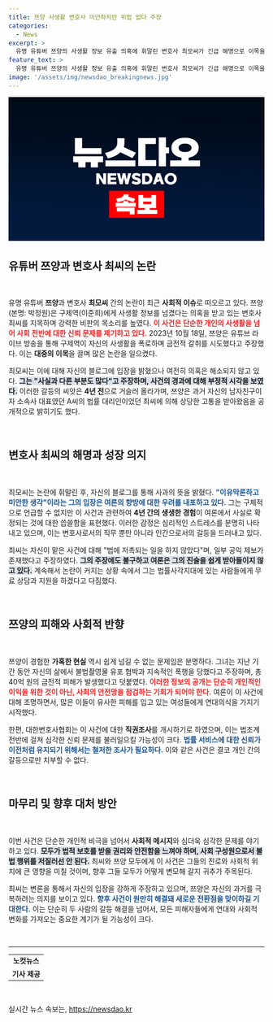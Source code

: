 ```yaml
---
title: 쯔양 사생활 변호사 미안하지만 위법 없다 주장
categories:
  - News
excerpt: >
  유명 유튜버 쯔양의 사생활 정보 유출 의혹에 휘말린 변호사 최모씨가 긴급 해명으로 이목을 끌고 있다. 그는 자신에게 제기된 비난에 대해 사실과 다른 부분도 많다며 억울함을 호소했고, 대해변호사협회는 조사를 착수했다. 과연 진실은 무엇일까? 클릭해서 확인해보세요!
feature_text: >
  유명 유튜버 쯔양의 사생활 정보 유출 의혹에 휘말린 변호사 최모씨가 긴급 해명으로 이목을 끌고 있다. 그는 자신에게 제기된 비난에 대해 사실과 다른 부분도 많다며 억울함을 호소했고, 대해변호사협회는 조사를 착수했다. 과연 진실은 무엇일까? 클릭해서 확인해보세요!
image: '/assets/img/newsdao_breakingnews.jpg'
---
```


<p><img src="/assets/img/newsdao_breakingnews.jpg" alt="implanttips 속보" /></p>

<h2 data-ke-size="size26">유튜버 쯔양과 변호사 최씨의 논란</h2>

<p data-ke-size="size16">&nbsp;</p>

<p>유명 유튜버 <strong>쯔양</strong>과 변호사 <strong>최모씨</strong> 간의 논란이 최근 <strong>사회적 이슈</strong>로 떠오르고 있다. 쯔양(본명: 박정원)은 구제역(이준희)에게 사생활 정보를 넘겼다는 의혹을 받고 있는 변호사 최씨를 지목하며 강력한 비판의 목소리를 높였다. <b><span style="color: #ee2323;">이 사건은 단순한 개인의 사생활을 넘어 사회 전반에 대한 신뢰 문제를 제기하고 있다.</span></b> 2023년 10월 18일, 쯔양은 유튜브 라이브 방송을 통해 구제역이 자신의 사생활을 폭로하며 금전적 갈취를 시도했다고 주장했다. 이는 <strong>대중의 이목</strong>을 끌며 많은 논란을 일으켰다.</p>

<p>최모씨는 이에 대해 자신의 블로그에 입장을 밝혔으나 여전히 의혹은 해소되지 않고 있다. <b><span style="background-color: #21538527;">그는 "사실과 다른 부분도 많다"고 주장하며, 사건의 경과에 대해 부정적 시각을 보였다.</span></b> 이러한 갈등의 씨앗은 <strong>4년 전</strong>으로 거슬러 올라가며, 쯔양은 과거 자신의 남자친구이자 소속사 대표였던 A씨의 법률 대리인이었던 최씨에 의해 상당한 고통을 받아왔음을 공개적으로 밝히기도 했다. </p>

<p data-ke-size="size16">&nbsp;</p>

<h2 data-ke-size="size26">변호사 최씨의 해명과 성장 의지</h2>

<p data-ke-size="size16">&nbsp;</p>

<p>최모씨는 논란에 휘말린 후, 자신의 블로그를 통해 사과의 뜻을 밝혔다. <b><span style="color: #1a5490;">"이유막론하고 미안한 생각"이라는 그의 입장은 여론의 향방에 대한 우려를 내포하고 있다.</span></b> 그는 구체적으로 언급할 수 없지만 이 사건과 관련하여 <strong>4년 간의 생생한 경험</strong>이 여론에서 사실로 확정되는 것에 대한 씁쓸함을 표현했다. 이러한 감정은 심리적인 스트레스를 분명히 나타내고 있으며, 이는 변호사로서의 직무 뿐만 아니라 인간으로서의 갈등을 드러내고 있다. </p>

<p>최씨는 자신이 맡은 사건에 대해 "법에 저촉되는 일을 하지 않았다"며, 일부 공익 제보가 존재했다고 주장하였다. <b><span style="background-color: #21538527;">그의 주장에도 불구하고 여론은 그의 진술을 쉽게 받아들이지 않고 있다.</span></b> 계속해서 논란이 커지는 상황 속에서 그는 법률사각지대에 있는 사람들에게 무료 상담과 지원을 하겠다고 다짐했다.</p>

<p data-ke-size="size16">&nbsp;</p>

<h2 data-ke-size="size26">쯔양의 피해와 사회적 반향</h2>

<p data-ke-size="size16">&nbsp;</p>

<p>쯔양이 경험한 <strong>가혹한 현실</strong> 역시 쉽게 넘길 수 없는 문제임은 분명하다. 그녀는 지난 기간 동안 자신의 삶에서 불법촬영물 유포 협박과 지속적인 폭행을 당했다고 주장하며, 총 40억 원의 금전적 피해가 발생했다고 덧붙였다. <b><span style="color: #ee2323;">이러한 정보의 공개는 단순히 개인적인 이익을 위한 것이 아닌, 사회의 안전망을 점검하는 기회가 되어야 한다.</span></b> 여론이 이 사건에 대해 조명하면서, 많은 이들이 유사한 피해를 입고 있는 여성들에게 연대의식을 가지기 시작했다. </p>

<p>한편, 대한변호사협회는 이 사건에 대한 <strong>직권조사</strong>를 개시하기로 하였으며, 이는 법조계 전반에 걸쳐 심각한 신뢰 문제를 불러일으킬 가능성이 크다. <b><span style="color: #1a5490;">법률 서비스에 대한 신뢰가 이전처럼 유지되기 위해서는 철저한 조사가 필요하다.</span></b> 이와 같은 사건은 결코 개인 간의 갈등으로만 치부할 수 없다. </p>

<p data-ke-size="size16">&nbsp;</p>

<h2 data-ke-size="size26">마무리 및 향후 대처 방안</h2>

<p data-ke-size="size16">&nbsp;</p>

<p>이번 사건은 단순한 개인적 비극을 넘어서 <strong>사회적 메시지</strong>와 심더욱 심각한 문제를 야기하고 있다. <b><span style="background-color: #21538527;">모두가 법적 보호를 받을 권리와 안전함을 느껴야 하며, 사회 구성원으로서 불법 행위를 저질러선 안 된다.</span></b> 최씨와 쯔양 모두에게 이 사건은 그들의 진로와 사회적 위치에 큰 영향을 미칠 것이며, 향후 그들 모두가 어떻게 변모해 갈지 귀추가 주목된다. </p>

<p>최씨는 변론을 통해서 자신의 입장을 강하게 주장하고 있으며, 쯔양은 자신의 과거를 극복하려는 의지를 보이고 있다. <b><span style="color: #1a5490;">향후 사건이 원만히 해결돼 새로운 전환점을 맞이하길 기대한다.</span></b> 이는 단순히 두 사람의 갈등 해결을 넘어서, 모든 피해자들에게 연대와 사회적 변화를 가져오는 중요한 계기가 될 가능성이 크다. </p>

<p data-ke-size="size16">&nbsp;</p>

<hr>

<table style="width: 100%;">
    <tr>
        <td style="text-align: center; height: 17px;"><b>노컷뉴스</b></td>
    </tr>
    <tr>
        <td style="text-align: center; height: 17px;"><b>기사 제공</b></td>
    </tr>
</table>

<p data-ke-size="size16">&nbsp;</p>
실시간 뉴스 속보는, <a href="https://newsdao.kr" rel="dofollow">https://newsdao.kr</a>


